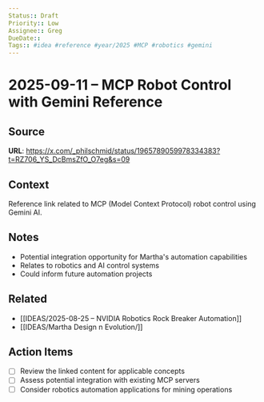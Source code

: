 ```yaml
---
Status:: Draft
Priority:: Low
Assignee:: Greg
DueDate::
Tags:: #idea #reference #year/2025 #MCP #robotics #gemini
---
```


# 2025-09-11 – MCP Robot Control with Gemini Reference

## Source
**URL**: https://x.com/_philschmid/status/1965789059978334383?t=RZ706_YS_DcBmsZfO_O7eg&s=09

## Context
Reference link related to MCP (Model Context Protocol) robot control using Gemini AI.

## Notes
- Potential integration opportunity for Martha's automation capabilities
- Relates to robotics and AI control systems
- Could inform future automation projects

## Related
- [[IDEAS/2025-08-25 – NVIDIA Robotics Rock Breaker Automation]]
- [[IDEAS/Martha Design n Evolution/]]

## Action Items
- [ ] Review the linked content for applicable concepts
- [ ] Assess potential integration with existing MCP servers
- [ ] Consider robotics automation applications for mining operations